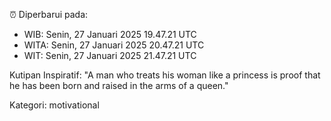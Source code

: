 ⏰ Diperbarui pada:
- WIB: Senin, 27 Januari 2025 19.47.21 UTC
- WITA: Senin, 27 Januari 2025 20.47.21 UTC
- WIT: Senin, 27 Januari 2025 21.47.21 UTC

Kutipan Inspiratif:
"A man who treats his woman like a princess is proof that he has been born and raised in the arms of a queen."


Kategori: motivational

